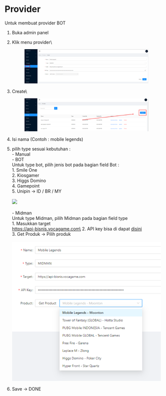 # Provider

Untuk membuat provider BOT

1. Buka admin panel
2.  Klik menu provider\


    <figure><img src="../.gitbook/assets/image (69).png" alt=""><figcaption></figcaption></figure>
3.  Create\


    <figure><img src="../.gitbook/assets/image (6).png" alt=""><figcaption></figcaption></figure>
4. Isi nama (Contoh : mobile legends)
5. pilih type sesuai kebutuhan : \
   \- Manual\
   \- BOT\
   &#x20;  Untuk type bot, pilih jenis bot pada bagian field Bot : \
   &#x20;  1\. Smile One\
   &#x20;  2\. Kiosgamer\
   &#x20;  3\. Higgs Domino\
   &#x20;  4\. Gamepoint\
   &#x20;  5\. Unipin -> ID / BR / MY\
   \
   &#x20;  ![](<../.gitbook/assets/Screenshot\_14 (1).png>)\
   \
   \- Midman\
   &#x20;  Untuk type Midman, pilih Midman pada bagian field type\
   &#x20;  1\. Masukkan target\
   &#x20;      https://api-bisnis.vocagame.com\
   &#x20;  2\. API key bisa di dapat [disini](https://bisnis.vocagame.com/panel/setting/api-key)\
   &#x20;  3\. Get Produk -> Pilih produk\
   \
   &#x20;  ![](<../.gitbook/assets/image (45).png>)
6. Save -> DONE
